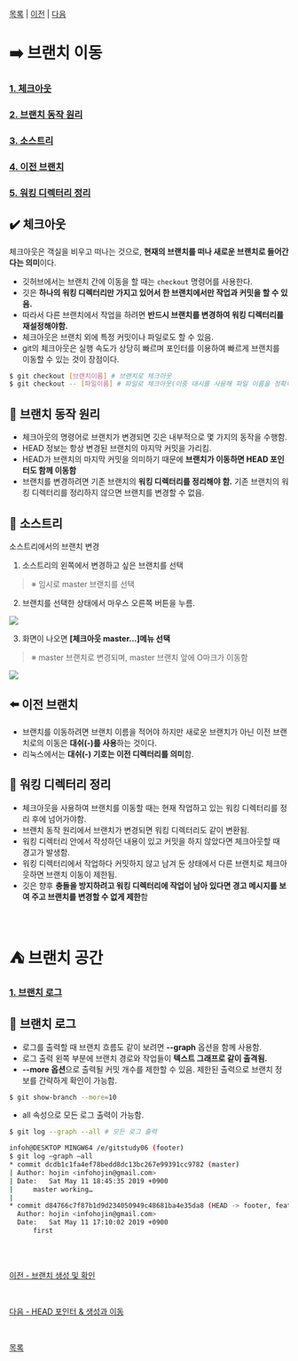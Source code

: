 [목록][목록] | [이전][이전] | [다음][다음]

[목록]: README.md "목록"
[이전]: 6-3,6-4정리.md "이전"
[다음]: 6주차7-8.md "다음"

# **:arrow_right: 브랜치 이동**


### [1. 체크아웃](#heavy_check_mark-체크아웃)
### [2. 브랜치 동작 원리](#wrench-브랜치-동작-원리)
### [3. 소스트리](#evergreen_tree-소스트리)
### [4. 이전 브랜치](#arrow_left-이전-브랜치)
### [5. 워킹 디렉터리 정리](#page_facing_up-워킹-디렉터리-정리)

## **:heavy_check_mark: 체크아웃**
체크아웃은 객실을 비우고 떠나는 것으로, **현재의 브랜치를 떠나 새로운 브랜치로 들어간다는 의미**이다.
- 깃허브에서는 브랜치 간에 이동을 할 때는 `checkout` 명령어를 사용한다.
- 깃은 **하나의 워킹 디렉터리만 가지고 있어서 한 브랜치에서만 작업과 커밋을 할 수 있음.**
- 따라서 다른 브랜치에서 작업을 하려면 **반드시 브랜치를 변경하여 워킹 디렉터리를 재설정해야함.**
- 체크아웃은 브랜치 외에 특정 커밋이나 파일로도 할 수 있음.
- git의 체크아웃은 실행 속도가 상당히 빠르며 포인터를 이용하여 빠르게 브랜치를 이동할 수 있는 것이 장점이다.
```bash
$ git checkout [브랜치이름] # 브랜치로 체크아웃
$ git checkout -- [파일이름] # 파일로 체크아웃(이중 대시를 사용해 파일 이름을 정확히 지정하여 브랜치를 변경할 수 있음)
```

## **:wrench: 브랜치 동작 원리**
- 체크아웃의 명령어로 브랜치가 변경되면 깃은 내부적으로 몇 가지의 동작을 수행함.
- HEAD 정보는 항상 변경된 브랜치의 마지막 커밋을 가리킴.
- HEAD가 브랜치의 마지막 커밋을 의미하기 때문에 **브랜치가 이동하면 HEAD 포인터도 함께 이동함**
- 브랜치를 변경하려면 기존 브랜치의 **워킹 디렉터리를 정리해야 함.** 기존 브랜치의 워킹 디렉터리를 정리하지 않으면
브랜치를 변경할 수 없음.


## **:evergreen_tree: 소스트리**
소스트리에서의 브랜치 변경
1. 소스트리의 왼쪽에서 변경하고 싶은 브랜치를 선택
>※ 임시로 master 브랜치를 선택
2. 브랜치를 선택한 상태에서 마우스 오른쪽 버튼을 누름.
  <kbd>
  <img src="https://user-images.githubusercontent.com/45596014/194867798-dc7aba7a-e42d-4149-b0d2-e3a149308416.png">
  </kbd>

3. 화면이 나오면 **[체크아웃 master...]메뉴 선택**
>※ master 브랜치로 변경되며, master 브랜치 앞에 O마크가 이동함
  <kbd>
  <img src="https://user-images.githubusercontent.com/45596014/194868047-aff10f62-b8ee-439b-8d11-d7921a70a717.png">
  </kbd>


## **:arrow_left: 이전 브랜치**
- 브랜치를 이동하려면 브랜치 이름을 적어야 하지만 새로운 브랜치가 아닌 이전 브랜치로의 이동은 **대쉬(-)를 사용**하는 것이다.
- 리눅스에서는 **대쉬(-) 기호는 이전 디렉터리를 의미**함. 


## **:page_facing_up: 워킹 디렉터리 정리**
- 체크아웃을 사용하여 브랜치를 이동할 때는 현재 작업하고 있는 워킹 디렉터리를 정리 후에 넘어가야함.
- 브랜치 동작 원리에서 브랜치가 변경되면 워킹 디렉터리도 같이 변환됨.
- 워킹 디렉터리 안에서 작성하던 내용이 있고 커밋을 하지 않았다면 체크아웃할 때 경고가 발생함.
- 워킹 디렉터리에서 작업하다 커밋하지 않고 남겨 둔 상태에서 다른 브랜치로 체크아웃하면 브랜치 이동이 제한됨.
- 깃은 향후 **충돌을 방지하려고 워킹 디렉터리에 작업이 남아 있다면 경고 메시지를 보여 주고 브랜치를 변경할 수 없게 제한**함

<br>

# **:tent: 브랜치 공간**

### [1. 브랜치 로그](#pushpin-브랜치-로그)



## **:pushpin: 브랜치 로그**
- 로그를 출력할 때 브랜치 흐름도 같이 보려면 **--graph** 옵션을 함께 사용함.
- 로그 출력 왼쪽 부분에 브랜치 경로와 작업들이 **텍스트 그래프로 같이 출격됨.**
- **--more 옵션**으로 출력될 커밋 개수를 제한할 수 있음. 제한된 출력으로 브랜치 정보를 간략하게 확인이 가능함.
```bash
$ git show-branch --more=10
```
- all 속성으로 모든 로그 출력이 가능함.
```bash
$ git log --graph --all # 모든 로그 출력

infoh@DESKTOP MINGW64 /e/gitstudy06 (footer)
$ git log –graph –all
* commit dcdb1c1fa4ef78bedd8dc13bc267e99391cc9782 (master)
| Author: hojin <infohojin@gmail.com>
| Date:   Sat May 11 18:45:35 2019 +0900
|     master working…
|
* commit d84766c7f87b1d9d234050949c48681ba4e35da8 (HEAD -> footer, feature)
  Author: hojin <infohojin@gmail.com>
  Date:   Sat May 11 17:10:02 2019 +0900
      first
```

<br><br>

[이전 - 브랜치 생성 및 확인](6-3,6-4정리.md)

<br>

[다음 - HEAD 포인터 & 생성과 이동](6주차7-8.md)

<br>

[목록](README.md)
